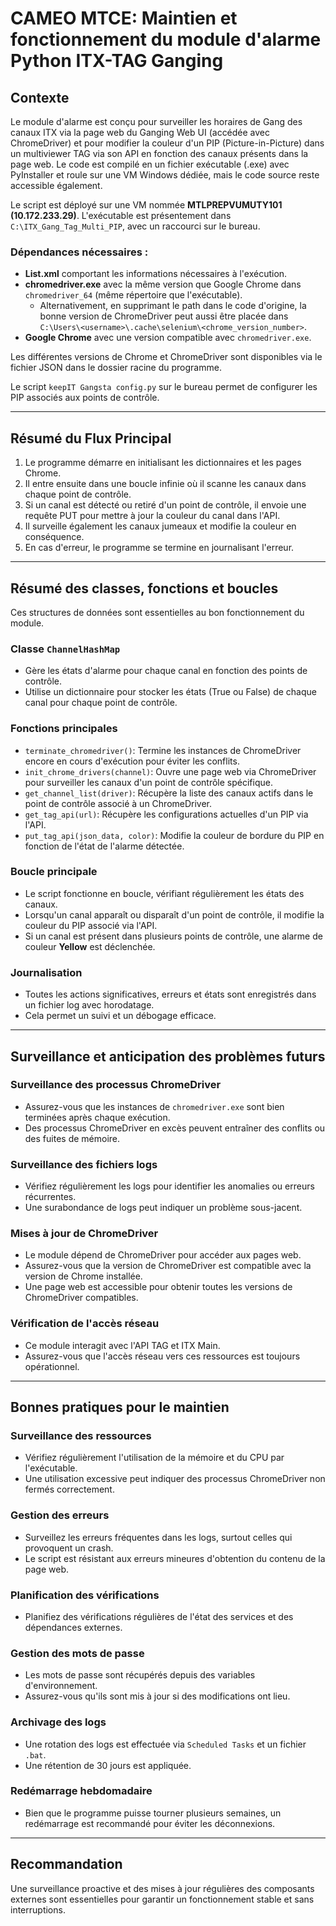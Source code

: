 # CAMEO MTCE: Maintien et fonctionnement du module d'alarme Python ITX-TAG Ganging

## Contexte
Le module d'alarme est conçu pour surveiller les horaires de Gang des canaux ITX via la page web du Ganging Web UI (accédée avec ChromeDriver) et pour modifier la couleur d'un PIP (Picture-in-Picture) dans un multiviewer TAG via son API en fonction des canaux présents dans la page web. Le code est compilé en un fichier exécutable (.exe) avec PyInstaller et roule sur une VM Windows dédiée, mais le code source reste accessible également.

Le script est déployé sur une VM nommée **MTLPREPVUMUTY101 (10.172.233.29)**. L'exécutable est présentement dans `C:\ITX_Gang_Tag_Multi_PIP`, avec un raccourci sur le bureau.

### Dépendances nécessaires :
- **List.xml** comportant les informations nécessaires à l'exécution.
- **chromedriver.exe** avec la même version que Google Chrome dans `chromedriver_64` (même répertoire que l'exécutable).
  - Alternativement, en supprimant le path dans le code d'origine, la bonne version de ChromeDriver peut aussi être placée dans `C:\Users\<username>\.cache\selenium\<chrome_version_number>`.
- **Google Chrome** avec une version compatible avec `chromedriver.exe`.

Les différentes versions de Chrome et ChromeDriver sont disponibles via le fichier JSON dans le dossier racine du programme.

Le script `keepIT Gangsta config.py` sur le bureau permet de configurer les PIP associés aux points de contrôle.

---

## Résumé du Flux Principal
1. Le programme démarre en initialisant les dictionnaires et les pages Chrome.
2. Il entre ensuite dans une boucle infinie où il scanne les canaux dans chaque point de contrôle.
3. Si un canal est détecté ou retiré d'un point de contrôle, il envoie une requête PUT pour mettre à jour la couleur du canal dans l'API.
4. Il surveille également les canaux jumeaux et modifie la couleur en conséquence.
5. En cas d'erreur, le programme se termine en journalisant l'erreur.

---

## Résumé des classes, fonctions et boucles
Ces structures de données sont essentielles au bon fonctionnement du module.

### **Classe `ChannelHashMap`**
- Gère les états d'alarme pour chaque canal en fonction des points de contrôle.
- Utilise un dictionnaire pour stocker les états (True ou False) de chaque canal pour chaque point de contrôle.

### **Fonctions principales**
- `terminate_chromedriver()`: Termine les instances de ChromeDriver encore en cours d'exécution pour éviter les conflits.
- `init_chrome_drivers(channel)`: Ouvre une page web via ChromeDriver pour surveiller les canaux d'un point de contrôle spécifique.
- `get_channel_list(driver)`: Récupère la liste des canaux actifs dans le point de contrôle associé à un ChromeDriver.
- `get_tag_api(url)`: Récupère les configurations actuelles d'un PIP via l'API.
- `put_tag_api(json_data, color)`: Modifie la couleur de bordure du PIP en fonction de l'état de l'alarme détectée.

### **Boucle principale**
- Le script fonctionne en boucle, vérifiant régulièrement les états des canaux.
- Lorsqu'un canal apparaît ou disparaît d'un point de contrôle, il modifie la couleur du PIP associé via l'API.
- Si un canal est présent dans plusieurs points de contrôle, une alarme de couleur **Yellow** est déclenchée.

### **Journalisation**
- Toutes les actions significatives, erreurs et états sont enregistrés dans un fichier log avec horodatage.
- Cela permet un suivi et un débogage efficace.

---

## Surveillance et anticipation des problèmes futurs
### **Surveillance des processus ChromeDriver**
- Assurez-vous que les instances de `chromedriver.exe` sont bien terminées après chaque exécution.
- Des processus ChromeDriver en excès peuvent entraîner des conflits ou des fuites de mémoire.

### **Surveillance des fichiers logs**
- Vérifiez régulièrement les logs pour identifier les anomalies ou erreurs récurrentes.
- Une surabondance de logs peut indiquer un problème sous-jacent.

### **Mises à jour de ChromeDriver**
- Le module dépend de ChromeDriver pour accéder aux pages web.
- Assurez-vous que la version de ChromeDriver est compatible avec la version de Chrome installée.
- Une page web est accessible pour obtenir toutes les versions de ChromeDriver compatibles.

### **Vérification de l'accès réseau**
- Ce module interagit avec l'API TAG et ITX Main.
- Assurez-vous que l'accès réseau vers ces ressources est toujours opérationnel.

---

## Bonnes pratiques pour le maintien
### **Surveillance des ressources**
- Vérifiez régulièrement l'utilisation de la mémoire et du CPU par l'exécutable.
- Une utilisation excessive peut indiquer des processus ChromeDriver non fermés correctement.

### **Gestion des erreurs**
- Surveillez les erreurs fréquentes dans les logs, surtout celles qui provoquent un crash.
- Le script est résistant aux erreurs mineures d'obtention du contenu de la page web.

### **Planification des vérifications**
- Planifiez des vérifications régulières de l'état des services et des dépendances externes.

### **Gestion des mots de passe**
- Les mots de passe sont récupérés depuis des variables d'environnement.
- Assurez-vous qu'ils sont mis à jour si des modifications ont lieu.

### **Archivage des logs**
- Une rotation des logs est effectuée via `Scheduled Tasks` et un fichier `.bat`.
- Une rétention de 30 jours est appliquée.

### **Redémarrage hebdomadaire**
- Bien que le programme puisse tourner plusieurs semaines, un redémarrage est recommandé pour éviter les déconnexions.

---

## Recommandation
Une surveillance proactive et des mises à jour régulières des composants externes sont essentielles pour garantir un fonctionnement stable et sans interruptions.

